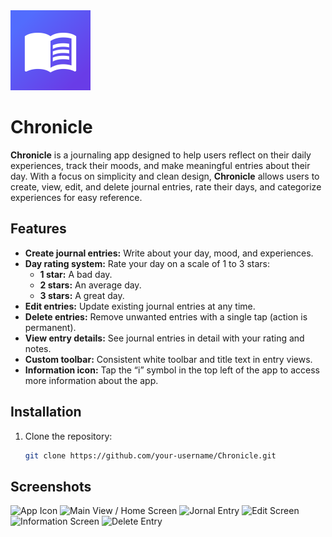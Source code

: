 <img src="Chronicle/Assets.xcassets/AppIcon.appiconset/chronicle-icon.png" width="128" height="128" alt="Chronicle App Icon">

# Chronicle

**Chronicle** is a journaling app designed to help users reflect on their daily experiences, track their moods, and make meaningful entries about their day. With a focus on simplicity and clean design, **Chronicle** allows users to create, view, edit, and delete journal entries, rate their days, and categorize experiences for easy reference.

## Features

- **Create journal entries:** Write about your day, mood, and experiences.
- **Day rating system:** Rate your day on a scale of 1 to 3 stars:
  - **1 star:** A bad day.
  - **2 stars:** An average day.
  - **3 stars:** A great day.
- **Edit entries:** Update existing journal entries at any time.
- **Delete entries:** Remove unwanted entries with a single tap (action is permanent).
- **View entry details:** See journal entries in detail with your rating and notes.
- **Custom toolbar:** Consistent white toolbar and title text in entry views.
- **Information icon:** Tap the “i” symbol in the top left of the app to access more information about the app.

## Installation

1. Clone the repository:
   ```bash
   git clone https://github.com/your-username/Chronicle.git

## Screenshots

![App Icon](Chronicle/Assets.xcassets/screenshot-01.imageset/screenshot-01.png)
![Main View / Home Screen](Chronicle/Assets.xcassets/screenshot-02.imageset/screenshot-02.png)
![Jornal Entry](Chronicle/Assets.xcassets/screenshot-03.imageset/screenshot-03.png)
![Edit Screen](Chronicle/Assets.xcassets/screenshot-04.imageset/screenshot-04.png)
![Information Screen](Chronicle/Assets.xcassets/screenshot-05.imageset/screenshot-05.png)
![Delete Entry](Chronicle/Assets.xcassets/screenshot-06.imageset/screenshot-06.png)
